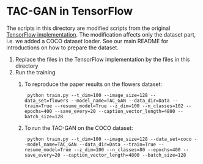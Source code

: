 # TAC-GAN in TensorFlow
The scripts in this directory are modified scripts from the original [TensorFlow implementation](https://github.com/dashayushman/TAC-GAN). 
The modification affects only the dataset part, i.e. we added a COCO dataset loader. See our main README for introductions on how to prepare the dataset.

1. Replace the files in the TensorFlow implementation by the files in this directory
2. Run the training
    1. To reproduce the paper results on the flowers dataset:
    
            python train.py --t_dim=100 --image_size=128 --data_set=flowers --model_name=TAC_GAN --data_dir=Data --train=True --resume_model=True --z_dim=100 --n_classes=102 --epochs=400 --save_every=20 --caption_vector_length=4800 --batch_size=128
            
    2. To run the TAC-GAN on the COCO dataset:
            
            python train.py --t_dim=100 --image_size=128 --data_set=coco --model_name=TAC_GAN --data_dir=Data --train=True --resume_model=True --z_dim=100 --n_classes=80 --epochs=400 --save_every=20 --caption_vector_length=4800 --batch_size=128